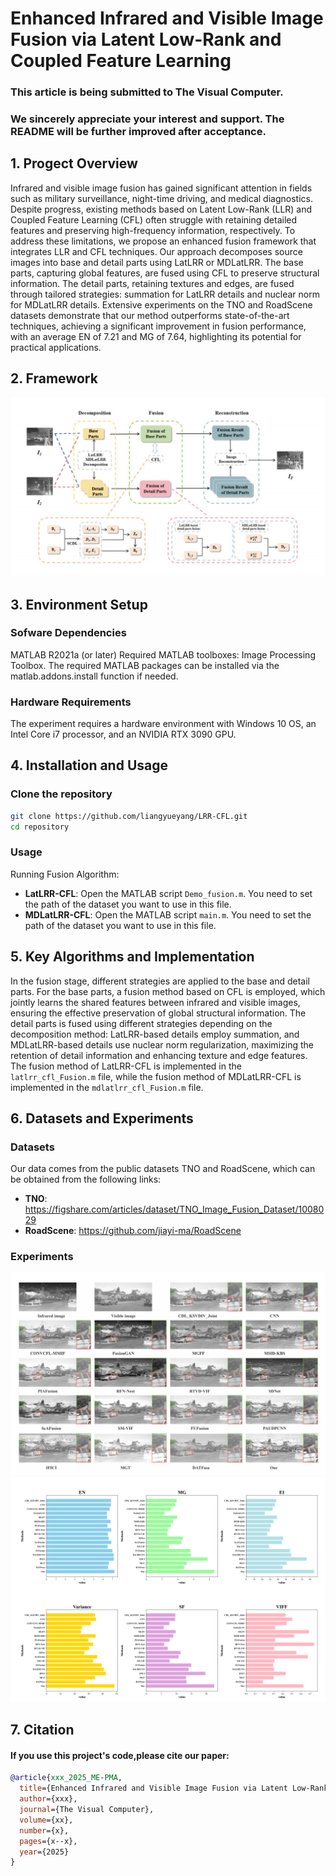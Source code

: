 # Enhanced Infrared and Visible Image Fusion via Latent Low-Rank and Coupled Feature Learning
### This article is being submitted to The Visual Computer. 
### We sincerely appreciate your interest and support. The README will be further improved after acceptance.
## 1. Progect Overview
Infrared and visible image fusion has gained significant attention in fields such as military surveillance, night-time driving, and medical diagnostics. Despite progress, existing methods based on Latent Low-Rank (LLR) and Coupled Feature Learning (CFL) often struggle with retaining detailed features and preserving high-frequency information, respectively. To address these limitations, we propose an enhanced fusion framework that integrates LLR and CFL techniques. Our approach decomposes source images into base and detail parts using LatLRR or MDLatLRR. The base parts, capturing global features, are fused using CFL to preserve structural information. The detail parts, retaining textures and edges, are fused through tailored strategies: summation for LatLRR details and nuclear norm for MDLatLRR details. Extensive experiments on the TNO and RoadScene datasets demonstrate that our method outperforms state-of-the-art techniques, achieving a significant improvement in fusion performance, with an average EN of 7.21 and MG of 7.64, highlighting its potential for practical applications. 
## 2. Framework
![示例图片](images/framework.png)

## 3. Environment Setup
### Sofware Dependencies
MATLAB R2021a (or later) Required MATLAB toolboxes: Image Processing Toolbox. The required MATLAB packages can be installed via the matlab.addons.install function if needed.
### Hardware Requirements
The experiment requires a hardware environment with Windows 10 OS, an Intel Core i7 processor, and an NVIDIA RTX 3090 GPU.
## 4. Installation and Usage
### Clone the repository
```bash
git clone https://github.com/liangyueyang/LRR-CFL.git
cd repository
```
### Usage
Running Fusion Algorithm:  
- **LatLRR-CFL**:  Open the MATLAB script `Demo_fusion.m`. You need to set the path of the dataset you want to use in this file.
- **MDLatLRR-CFL**:  Open the MATLAB script `main.m`. You need to set the path of the dataset you want to use in this file.
## 5. Key Algorithms and Implementation
In the fusion stage, different strategies are applied to the base and detail parts. For the base parts, a fusion method based on CFL is employed, which jointly learns the shared features between infrared and visible images, ensuring the effective preservation of global structural information. The detail parts is fused using different strategies depending on the decomposition method: LatLRR-based details employ summation, and MDLatLRR-based details use nuclear norm regularization, maximizing the retention of detail information and enhancing texture and edge features. The fusion method of LatLRR-CFL is implemented in the `latlrr_cfl_Fusion.m` file, while the fusion method of MDLatLRR-CFL is implemented in the `mdlatlrr_cfl_Fusion.m` file.
## 6. Datasets and Experiments 
### Datasets
Our data comes from the public datasets TNO and RoadScene, which can be obtained from the following links:  
- **TNO**: https://figshare.com/articles/dataset/TNO_Image_Fusion_Dataset/1008029  
- **RoadScene**: https://github.com/jiayi-ma/RoadScene
### Experiments 
![示例图片](images/result.png)
![示例图片](images/result2.png)
## 7. Citation
#### If you use this project's code,please cite our paper:
```bibtex
@article{xxx_2025_ME-PMA,
  title={Enhanced Infrared and Visible Image Fusion via Latent Low-Rank and Coupled Feature Learning},
  author={xxx},
  journal={The Visual Computer},
  volume={xx},
  number={x},
  pages={x--x},
  year={2025}
}


